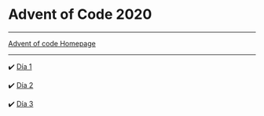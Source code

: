 # Advent of Code 2020 
***
[Advent of code Homepage](https://adventofcode.com/)

***
:heavy_check_mark:  [Día 1](scripts/day1)

:heavy_check_mark:  [Día 2](scripts/day2) 

:heavy_check_mark:  [Día 3](scripts/day3) 
